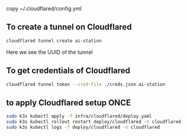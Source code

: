 copy ~/.cloudflared/config.yml

## To create a tunnel on Cloudflared
```bash 
cloudflared tunnel create ai-station
```
Here we see the UUID of the tunnel

## To get credentials of Cloudflared
```bash
cloudflared tunnel token --cred-file ./creds.json ai-station
```

## to apply Cloudflared setup ONCE 
```bash 
sudo k3s kubectl apply -f infra/cloudflared/deploy.yaml
sudo k3s kubectl rollout restart deploy/cloudflared -n cloudflared
sudo k3s kubectl logs -f deploy/cloudflared -n cloudflared
```